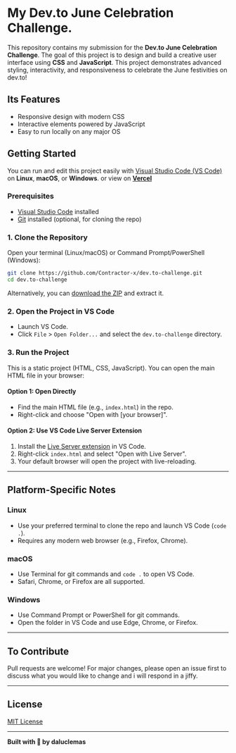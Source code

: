 #  My Dev.to June Celebration Challenge.

This repository contains my submission for the **Dev.to June Celebration Challenge**. The goal of this project is to design and build a creative user interface using **CSS** and **JavaScript**. This project demonstrates advanced styling, interactivity, and responsiveness to celebrate the June festivities on dev.to!

## Its Features

- Responsive design with modern CSS
- Interactive elements powered by JavaScript
- Easy to run locally on any major OS

## Getting Started

You can run and edit this project easily with [Visual Studio Code (VS Code)](https://code.visualstudio.com/) on **Linux**, **macOS**, or **Windows**. or view on **[Vercel](https://june-celebrations.vercel.app/)**

### Prerequisites

- [Visual Studio Code](https://code.visualstudio.com/) installed
- [Git](https://git-scm.com/) installed (optional, for cloning the repo)

### 1. Clone the Repository

Open your terminal (Linux/macOS) or Command Prompt/PowerShell (Windows):

```bash
git clone https://github.com/Contractor-x/dev.to-challenge.git
cd dev.to-challenge
```

Alternatively, you can [download the ZIP](https://github.com/daluclemas/dev.to-challenge/archive/refs/heads/main.zip) and extract it.

### 2. Open the Project in VS Code

- Launch VS Code.
- Click `File` > `Open Folder...` and select the `dev.to-challenge` directory.

### 3. Run the Project

This is a static project (HTML, CSS, JavaScript). You can open the main HTML file in your browser:

#### Option 1: Open Directly

- Find the main HTML file (e.g., `index.html`) in the repo.
- Right-click and choose "Open with [your browser]".

#### Option 2: Use VS Code Live Server Extension

1. Install the [Live Server extension](https://marketplace.visualstudio.com/items?itemName=ritwickdey.LiveServer) in VS Code.
2. Right-click `index.html` and select "Open with Live Server".
3. Your default browser will open the project with live-reloading.

---

## Platform-Specific Notes

### Linux

- Use your preferred terminal to clone the repo and launch VS Code (`code .`).
- Requires any modern web browser (e.g., Firefox, Chrome).

### macOS

- Use Terminal for git commands and `code .` to open VS Code.
- Safari, Chrome, or Firefox are all supported.

### Windows

- Use Command Prompt or PowerShell for git commands.
- Open the folder in VS Code and use Edge, Chrome, or Firefox.

---

## To Contribute

Pull requests are welcome! For major changes, please open an issue first to discuss what you would like to change and i will respond in a jiffy.

---

## License

[MIT License](LICENSE)

---

**Built with 🎉 by daluclemas**



